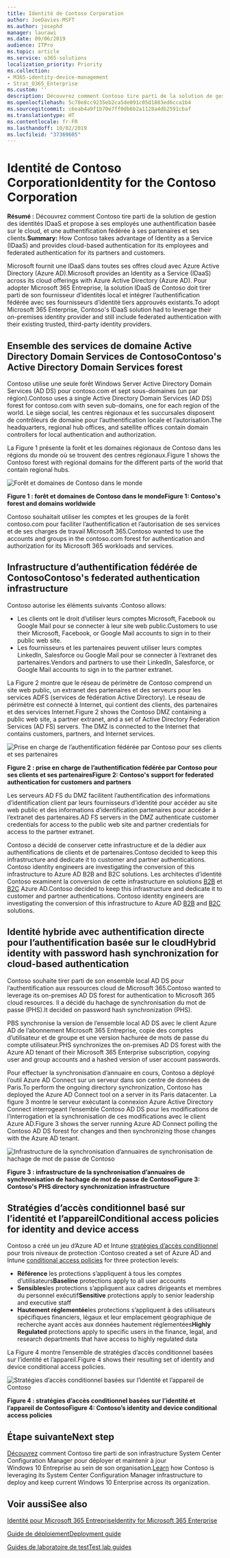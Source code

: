 ```yaml
---
title: Identité de Contoso Corporation
author: JoeDavies-MSFT
ms.author: josephd
manager: laurawi
ms.date: 09/06/2019
audience: ITPro
ms.topic: article
ms.service: o365-solutions
localization_priority: Priority
ms.collection:
- M365-identity-device-management
- Strat_O365_Enterprise
ms.custom: ''
description: Découvrez comment Contoso tire parti de la solution de gestion des identités IDaaS et propose à ses employés une authentification basée sur le cloud, et une authentification fédérée à ses partenaires et ses clients.
ms.openlocfilehash: 5c78e8cc9235eb2ca5de091c05d1883ed6cca1b4
ms.sourcegitcommit: c6eab4a9f1b70e7ff0db6b2a1128a4db2591cbaf
ms.translationtype: HT
ms.contentlocale: fr-FR
ms.lasthandoff: 10/02/2019
ms.locfileid: "37369605"
---
```

# <a name="identity-for-the-contoso-corporation"></a><span data-ttu-id="72f18-103">Identité de Contoso Corporation</span><span class="sxs-lookup"><span data-stu-id="72f18-103">Identity for the Contoso Corporation</span></span>

<span data-ttu-id="72f18-104">**Résumé :** Découvrez comment Contoso tire parti de la solution de gestion des identités IDaaS et propose à ses employés une authentification basée sur le cloud, et une authentification fédérée à ses partenaires et ses clients.</span><span class="sxs-lookup"><span data-stu-id="72f18-104">**Summary:** How Contoso takes advantage of Identity as a Service (IDaaS) and provides cloud-based authentication for its employees and federated authentication for its partners and customers.</span></span>

<span data-ttu-id="72f18-105">Microsoft fournit une IDaaS dans toutes ses offres cloud avec Azure Active Directory (Azure AD).</span><span class="sxs-lookup"><span data-stu-id="72f18-105">Microsoft provides an Identity as a Service (IDaaS) across its cloud offerings with Azure Active Directory (Azure AD).</span></span> <span data-ttu-id="72f18-106">Pour adopter Microsoft 365 Entreprise, la solution IDaaS de Contoso doit tirer parti de son fournisseur d’identités local et intégrer l’authentification fédérée avec ses fournisseurs d’identité tiers approuvés existants.</span><span class="sxs-lookup"><span data-stu-id="72f18-106">To adopt Microsoft 365 Enterprise, Contoso's IDaaS solution had to leverage their on-premises identity provider and still include federated authentication with their existing trusted, third-party identity providers.</span></span>

## <a name="contosos-active-directory-domain-services-forest"></a><span data-ttu-id="72f18-107">Ensemble des services de domaine Active Directory Domain Services de Contoso</span><span class="sxs-lookup"><span data-stu-id="72f18-107">Contoso's Active Directory Domain Services forest</span></span>

<span data-ttu-id="72f18-108">Contoso utilise une seule forêt Windows Server Active Directory Domain Services (AD DS) pour contoso.com et sept sous-domaines (un par région).</span><span class="sxs-lookup"><span data-stu-id="72f18-108">Contoso uses a single Active Directory Domain Services (AD DS) forest for contoso.com with seven sub-domains, one for each region of the world.</span></span> <span data-ttu-id="72f18-109">Le siège social, les centres régionaux et les succursales disposent de contrôleurs de domaine pour l’authentification locale et l’autorisation.</span><span class="sxs-lookup"><span data-stu-id="72f18-109">The headquarters, regional hub offices, and satellite offices contain domain controllers for local authentication and authorization.</span></span>

<span data-ttu-id="72f18-110">La Figure 1 présente la forêt et les domaines régionaux de Contoso dans les régions du monde où se trouvent des centres régionaux.</span><span class="sxs-lookup"><span data-stu-id="72f18-110">Figure 1 shows the Contoso forest with regional domains for the different parts of the world that contain regional hubs.</span></span>

![Forêt et domaines de Contoso dans le monde](./media/contoso-identity/contoso-identity-fig1.png)
 
<span data-ttu-id="72f18-112">**Figure 1 : forêt et domaines de Contoso dans le monde**</span><span class="sxs-lookup"><span data-stu-id="72f18-112">**Figure 1: Contoso's forest and domains worldwide**</span></span>

<span data-ttu-id="72f18-113">Contoso souhaitait utiliser les comptes et les groupes de la forêt contoso.com pour faciliter l’authentification et l’autorisation de ses services et de ses charges de travail Microsoft 365.</span><span class="sxs-lookup"><span data-stu-id="72f18-113">Contoso wanted to use the accounts and groups in the contoso.com forest for authentication and authorization for its Microsoft 365 workloads and services.</span></span>

## <a name="contosos-federated-authentication-infrastructure"></a><span data-ttu-id="72f18-114">Infrastructure d’authentification fédérée de Contoso</span><span class="sxs-lookup"><span data-stu-id="72f18-114">Contoso's federated authentication infrastructure</span></span>

<span data-ttu-id="72f18-115">Contoso autorise les éléments suivants :</span><span class="sxs-lookup"><span data-stu-id="72f18-115">Contoso allows:</span></span>

- <span data-ttu-id="72f18-116">Les clients ont le droit d’utiliser leurs comptes Microsoft, Facebook ou Google Mail pour se connecter à leur site web public.</span><span class="sxs-lookup"><span data-stu-id="72f18-116">Customers to use their Microsoft, Facebook, or Google Mail accounts to sign in to their public web site.</span></span>
- <span data-ttu-id="72f18-117">Les fournisseurs et les partenaires peuvent utiliser leurs comptes LinkedIn, Salesforce ou Google Mail pour se connecter à l’extranet des partenaires.</span><span class="sxs-lookup"><span data-stu-id="72f18-117">Vendors and partners to use their LinkedIn, Salesforce, or Google Mail accounts to sign in to the partner extranet.</span></span>

<span data-ttu-id="72f18-p103">La Figure 2 montre que le réseau de périmètre de Contoso comprend un site web public, un extranet des partenaires et des serveurs pour les services ADFS (services de fédération Active Directory). Le réseau de périmètre est connecté à Internet, qui contient des clients, des partenaires et des services Internet.</span><span class="sxs-lookup"><span data-stu-id="72f18-p103">Figure 2 shows the Contoso DMZ containing a public web site, a partner extranet, and a set of Active Directory Federation Services (AD FS) servers. The DMZ is connected to the Internet that contains customers, partners, and Internet services.</span></span>

![Prise en charge de l’authentification fédérée par Contoso pour ses clients et ses partenaires](./media/contoso-identity/contoso-identity-fig2.png)

<span data-ttu-id="72f18-121">**Figure 2 : prise en charge de l’authentification fédérée par Contoso pour ses clients et ses partenaires**</span><span class="sxs-lookup"><span data-stu-id="72f18-121">**Figure 2: Contoso's support for federated authentication for customers and partners**</span></span>
 
<span data-ttu-id="72f18-122">Les serveurs AD FS du DMZ facilitent l’authentification des informations d’identification client par leurs fournisseurs d’identité pour accéder au site web public et des informations d’identification partenaires pour accéder à l’extranet des partenaires.</span><span class="sxs-lookup"><span data-stu-id="72f18-122">AD FS servers in the DMZ authenticate customer credentials for access to the public web site and partner credentials for access to the partner extranet.</span></span>

<span data-ttu-id="72f18-123">Contoso a décidé de conserver cette infrastructure et de la dédier aux authentifications de clients et de partenaires.</span><span class="sxs-lookup"><span data-stu-id="72f18-123">Contoso decided to keep this infrastructure and dedicate it to customer and partner authentications. Contoso identity engineers are investigating the conversion of this infrastructure to Azure AD B2B and B2C solutions.</span></span> <span data-ttu-id="72f18-124">Les architectes d’identité Contoso examinent la conversion de cette infrastructure en solutions [B2B](https://docs.microsoft.com/azure/active-directory/b2b/hybrid-organizations) et [B2C](https://docs.microsoft.com/azure/active-directory-b2c/solution-articles) Azure AD.</span><span class="sxs-lookup"><span data-stu-id="72f18-124">Contoso decided to keep this infrastructure and dedicate it to customer and partner authentications. Contoso identity engineers are investigating the conversion of this infrastructure to Azure AD [B2B](https://docs.microsoft.com/azure/active-directory/b2b/hybrid-organizations) and [B2C](https://docs.microsoft.com/azure/active-directory-b2c/solution-articles) solutions.</span></span>

## <a name="hybrid-identity-with-password-hash-synchronization-for-cloud-based-authentication"></a><span data-ttu-id="72f18-125">Identité hybride avec authentification directe pour l’authentification basée sur le cloud</span><span class="sxs-lookup"><span data-stu-id="72f18-125">Hybrid identity with password hash synchronization for cloud-based authentication</span></span>

<span data-ttu-id="72f18-126">Contoso souhaite tirer parti de son ensemble local AD DS pour l’authentification aux ressources cloud de Microsoft 365.</span><span class="sxs-lookup"><span data-stu-id="72f18-126">Contoso wanted to leverage its on-premises AD DS forest for authentication to Microsoft 365 cloud resources.</span></span> <span data-ttu-id="72f18-127">Il a décidé du hachage de synchronisation du mot de passe (PHS).</span><span class="sxs-lookup"><span data-stu-id="72f18-127">It decided on password hash synchronization (PHS).</span></span>

<span data-ttu-id="72f18-128">PBS synchronise la version de l’ensemble local AD DS avec le client Azure AD de l’abonnement Microsoft 365 Entreprise, copie des comptes d’utilisateur et de groupe et une version hachurée de mots de passe du compte utilisateur.</span><span class="sxs-lookup"><span data-stu-id="72f18-128">PHS synchronizes the on-premises AD DS forest with the Azure AD tenant of their Microsoft 365 Enterprise subscription, copying user and group accounts and a hashed version of user account passwords.</span></span> 

<span data-ttu-id="72f18-129">Pour effectuer la synchronisation d’annuaire en cours, Contoso a déployé l’outil Azure AD Connect sur un serveur dans son centre de données de Paris.</span><span class="sxs-lookup"><span data-stu-id="72f18-129">To perform the ongoing directory synchronization, Contoso has deployed the Azure AD Connect tool on a server in its Paris datacenter.</span></span> <span data-ttu-id="72f18-130">La figure 3 montre le serveur exécutant la connexion Azure Active Directory Connect interrogeant l’ensemble Contoso AD DS pour les modifications de l’interrogation et la synchronisation de ces modifications avec le client Azure AD.</span><span class="sxs-lookup"><span data-stu-id="72f18-130">Figure 3 shows the server running Azure AD Connect polling the Contoso AD DS forest for changes and then synchronizing those changes with the Azure AD tenant.</span></span>

![Infrastructure de la synchronisation d’annuaires de synchronisation de hachage de mot de passe de Contoso](./media/contoso-identity/contoso-identity-fig4.png)
 
<span data-ttu-id="72f18-132">**Figure 3 : infrastructure de la synchronisation d’annuaires de synchronisation de hachage de mot de passe de Contoso**</span><span class="sxs-lookup"><span data-stu-id="72f18-132">**Figure 3: Contoso's PHS directory synchronization infrastructure**</span></span>


## <a name="conditional-access-policies-for-identity-and-device-access"></a><span data-ttu-id="72f18-133">Stratégies d’accès conditionnel basé sur l’identité et l’appareil</span><span class="sxs-lookup"><span data-stu-id="72f18-133">Conditional access policies for identity and device access</span></span>

<span data-ttu-id="72f18-134">Contoso a créé un jeu d’Azure AD et Intune [stratégies d’accès conditionnel](identity-access-policies.md) pour trois niveaux de protection :</span><span class="sxs-lookup"><span data-stu-id="72f18-134">Contoso created a set of Azure AD and Intune [conditional access policies](identity-access-policies.md) for three protection levels:</span></span>

- <span data-ttu-id="72f18-135">**Référence** les protections s’appliquent à tous les comptes d’utilisateurs</span><span class="sxs-lookup"><span data-stu-id="72f18-135">**Baseline** protections apply to all user accounts</span></span>
- <span data-ttu-id="72f18-136">**Sensibles**les protections s’appliquent aux cadres dirigeants et membres du personnel exécutif</span><span class="sxs-lookup"><span data-stu-id="72f18-136">**Sensitive** protections apply to senior leadership and executive staff</span></span>
- <span data-ttu-id="72f18-137">**Hautement réglementée**les protections s’appliquent à des utilisateurs spécifiques financiers, légaux et leur emplacement géographique de recherche ayant accès aux données hautement réglementées</span><span class="sxs-lookup"><span data-stu-id="72f18-137">**Highly Regulated** protections apply to specific users in the finance, legal, and research departments that have access to highly regulated data</span></span>

<span data-ttu-id="72f18-138">La Figure 4 montre l’ensemble de stratégies d’accès conditionnel basées sur l’identité et l’appareil.</span><span class="sxs-lookup"><span data-stu-id="72f18-138">Figure 4 shows their resulting set of identity and device conditional access policies.</span></span>

![Stratégies d’accès conditionnel basées sur l’identité et l’appareil de Contoso](./media/contoso-identity/contoso-identity-fig5.png)
 
<span data-ttu-id="72f18-140">**Figure 4 : stratégies d’accès conditionnel basées sur l’identité et l’appareil de Contoso**</span><span class="sxs-lookup"><span data-stu-id="72f18-140">**Figure 4: Contoso’s identity and device conditional access policies**</span></span>

## <a name="next-step"></a><span data-ttu-id="72f18-141">Étape suivante</span><span class="sxs-lookup"><span data-stu-id="72f18-141">Next step</span></span>

<span data-ttu-id="72f18-142">[Découvrez](contoso-win10.md) comment Contoso tire parti de son infrastructure System Center Configuration Manager pour déployer et maintenir à jour Windows 10 Entreprise au sein de son organisation.</span><span class="sxs-lookup"><span data-stu-id="72f18-142">[Learn](contoso-win10.md) how Contoso is leveraging its System Center Configuration Manager infrastructure to deploy and keep current Windows 10 Enterprise across its organization.</span></span>

## <a name="see-also"></a><span data-ttu-id="72f18-143">Voir aussi</span><span class="sxs-lookup"><span data-stu-id="72f18-143">See also</span></span>

[<span data-ttu-id="72f18-144">Identité pour Microsoft 365 Entreprise</span><span class="sxs-lookup"><span data-stu-id="72f18-144">Identity for Microsoft 365 Enterprise</span></span>](identity-infrastructure.md)

[<span data-ttu-id="72f18-145">Guide de déploiement</span><span class="sxs-lookup"><span data-stu-id="72f18-145">Deployment guide</span></span>](deploy-microsoft-365-enterprise.md)

[<span data-ttu-id="72f18-146">Guides de laboratoire de test</span><span class="sxs-lookup"><span data-stu-id="72f18-146">Test lab guides</span></span>](m365-enterprise-test-lab-guides.md)
